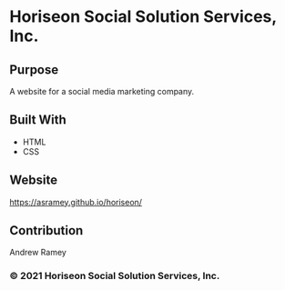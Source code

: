 # Horiseon Social Solution Services, Inc.

## Purpose
A website for a social media marketing company.

## Built With
* HTML
* CSS

## Website
https://asramey.github.io/horiseon/



## Contribution
Andrew Ramey

### &copy; 2021 Horiseon Social Solution Services, Inc.